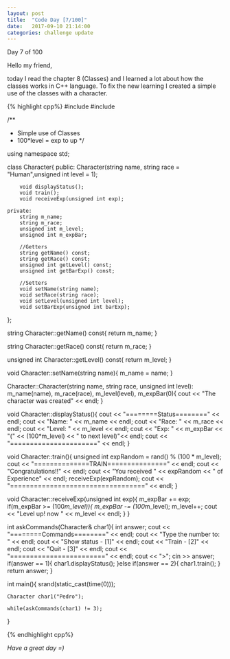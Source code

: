 ```yaml
---
layout: post
title:  "Code Day [7/100]"
date:   2017-09-10 21:14:00
categories: challenge update
---
```


Day 7 of 100

Hello my friend,

today I read the chapter 8 (Classes) and I learned a lot about how the classes works in C++ language. To fix the new learning I created a simple use of the classes with a character.

{% highlight cpp%}
#include <iostream>
#include <string>

/**
 * Simple use of Classes
 * 100*level = exp to up
 */

using namespace std;

class Character{
	public:
		Character(string name, string race = "Human",unsigned int level = 1);

		void displayStatus();
		void train();
		void receiveExp(unsigned int exp);

	private:
		string m_name;
		string m_race;
		unsigned int m_level;
		unsigned int m_expBar;

		//Getters
		string getName() const;
		string getRace() const;
		unsigned int getLevel() const;
		unsigned int getBarExp() const;

		//Setters
		void setName(string name);
		void setRace(string race);
		void setLevel(unsigned int level);
		void setBarExp(unsigned int barExp);
};

string Character::getName() const{
	return m_name;
}

string Character::getRace() const{
	return m_race;
}

unsigned int Character::getLevel() const{
	return m_level;
}

void Character::setName(string name){
	m_name = name;
}

Character::Character(string name, string race, unsigned int level):
		m_name(name),
		m_race(race),
		m_level(level),
		m_expBar(0){
	cout << "The character was created" << endl;
}

void Character::displayStatus(){
	cout << "========Status========" << endl;
	cout << "Name: " << m_name << endl;
	cout << "Race: " << m_race << endl;
	cout << "Level: " << m_level << endl;
	cout << "Exp: " << m_expBar  << "(" << (100*m_level) << " to next level)"<< endl;
	cout << "======================" << endl;
}

void Character::train(){
	unsigned int expRandom = rand() % (100 * m_level);
	cout << "==============TRAIN===============" << endl;
	cout << "Congratulations!!" << endl;
	cout << "You received " << expRandom << " of Experience" << endl;
	receiveExp(expRandom);
	cout << "==================================" << endl;
}

void Character::receiveExp(unsigned int exp){
	m_expBar += exp;
	if(m_expBar >= (100*m_level)){
		m_expBar -= (100*m_level);
		m_level++;
		cout << "Level up! now " << m_level << endl;
	}
}

int askCommands(Character& char1){
	int answer;
	cout << "========Commands========" << endl;
	cout << "Type the number to:     " << endl;
	cout << "Show status        - [1]" << endl;
	cout << "Train              - [2]" << endl;
	cout << "Quit               - [3]" << endl;
	cout << "========================" << endl;
	cout << ">";
	cin >> answer;
	if(answer == 1){
		char1.displayStatus();
	}else if(answer == 2){
		char1.train();
	}
	return answer;
}

int main(){
	srand(static_cast<unsigned int>(time(0)));

	Character char1("Pedro");

	while(askCommands(char1) != 3);

}

{% endhighlight cpp%}

_Have a great day =)_